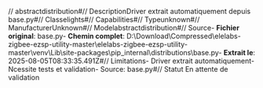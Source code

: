 // abstractdistribution#// DescriptionDriver extrait automatiquement depuis base.py#// Classelights#// Capabilities#// Typeunknown#// ManufacturerUnknown#// Modelabstractdistribution#// Source- **Fichier original**: base.py- **Chemin complet**: D:\Download\Compressed\elelabs-zigbee-ezsp-utility-master\elelabs-zigbee-ezsp-utility-master\venv\Lib\site-packages\pip\_internal\distributions\base.py- **Extrait le**: 2025-08-05T08:33:35.491Z#// Limitations- Driver extrait automatiquement- Ncessite tests et validation- Source: base.py#// Statut En attente de validation